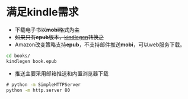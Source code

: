 # 满足kindle需求

* ~~下载电子书以**mobi**格式为主~~
* ~~如果只有**epub**版本，[kindlegen](https://www.amazon.com/gp/feature.html?docId=1000765211)转换之~~
* Amazon改变策略支持**epub**，不支持邮件推送**mobi**，可以web服务下载。

```bat
cd books/
kindlegen book.epub
```

* 推送主要采用邮箱推送和内置浏览器下载

```bat
# python -m SimpleHTTPServer
python -m http.server 80
```
